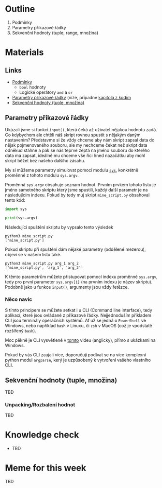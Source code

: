 # Outline

1. Podmínky
2. Parametry příkazové řádky
3. Sekvenční hodnoty (tuple, range, množina)

# Materials

## Links

- [Podmínky](https://kodim.cz/czechitas/uvod-do-progr/prvni-krucky/podminky)
  - `bool` hodnoty
  - Logické operátory `and` a `or`
- [Parametry příkazové řádky](#parametry-příkazové-řádky) (níže, případne [kapitola z kodim](https://kodim.cz/czechitas/python-data/zaklady-programovani/prvni-programy/#parametry-prikazove-radky)
- [Sekvenční hodnoty (tuple, množina)](#sekvenční-hodnoty-tuple-range-množina)

## Parametry příkazové řádky

Ukázali jsme si funkci `input()`, která čeká až uživatel nějakou hodnotu zadá. Co kdybychom ale chtěli náš skript rovnou spustit s nějakým daným nastavením? Představme si že vždy chceme aby nám skript zapsal data do nějak pojmenovaného souboru, ale my nechceme čekat než skript data odněkud stáhne a pak se nás teprve zeptá na jméno souboru do kterého data má zapsat, ideálně mu chceme vše říci hned nazačátku aby mohl skript běžet bez našeho dalšího zásahu.

My si můžeme parametry simulovat pomocí modulu [`sys`](https://docs.python.org/3/library/sys.html#sys.argv), konkrétně proměnné z tohoto modulu `sys.argv`.

Proměnná `sys.argv` obsahuje seznam hodnot. Prvním prvkem tohoto listu je jméno samotného skriptu který jsme spustili, každý další parametr je na následujícím indexu. Pokud by tedy muj skript `mine_script.py` obsahoval tento kód:

```py
import sys

print(sys.argv)
```
Následující spuštění skriptu by vypsalo tento výsledek

```
python3 mine_script.py
['mine_script.py']
```
Pokud skriptu při spuštění dám nějaké parametry (oddělené mezerou), objeví se v našem listu také.
```
python3 mine_script.py arg_1 arg_2
['mine_script.py', 'arg_1', 'arg_2']
```
K těmto parametrům můžete přistupovat pomocí indexu proměnné `sys.argv`, tedy pro první parameter `sys.argv[1]` (na prvním indexu je název skriptu). Podobně jako u funkce `input()`, argumenty jsou vždy řetězce.

### Něco navíc

S tímto principem se můžete setkat i u CLI (Command line interface), tedy aplikací, které jsou ovládané z příkazové řádky. Nejjednoduším příkladem CLI jsou terminály operačních systémů. Ať už se jedná o `PowerShell` ve Windows, nebo například `bash` v Linuxu, či `zsh` v MacOS (což je vpodstatě rozšířený `bash`).

Moc pěkně je CLI vysvětlené v [tomto](https://youtu.be/mUXVBMhr7Xg) videu (anglicky), přímo s ukázkami na Windows.

Pokud by vás CLI zaujali více, doporučuji podívat se na více komplexní python modul `argparse`, kerý je uzpůsobený k vytvoření vašeho vlastního CLI.






## Sekvenční hodnoty (tuple, množina)

TBD

### Unpacking/Rozbalení hodnot

TBD

# Knowledge check

- TBD


# Meme for this week

TBD
